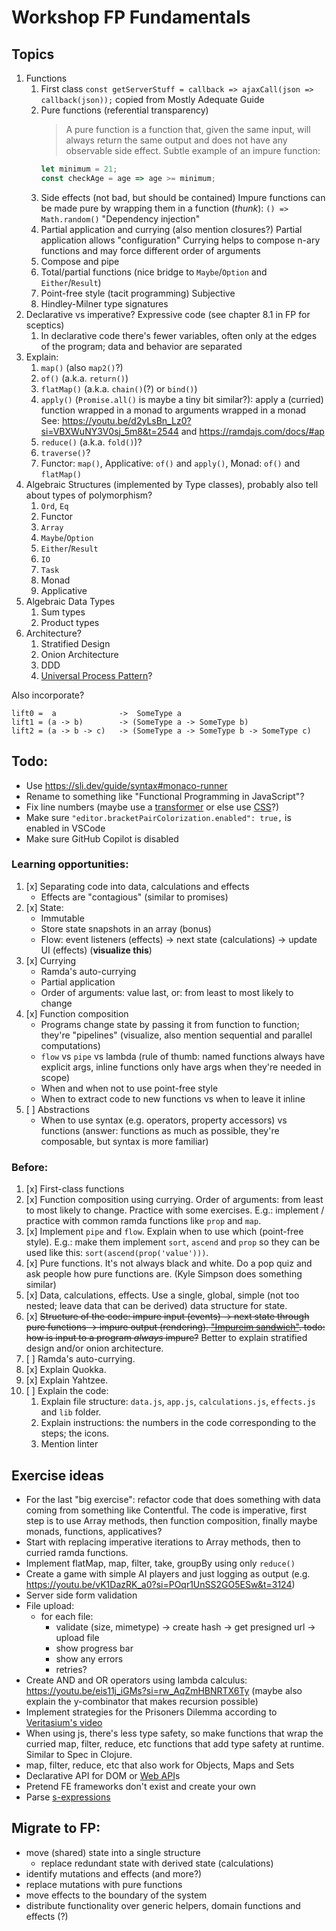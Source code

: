 # Workshop FP Fundamentals

## Topics

1. Functions
    1. First class
       `const getServerStuff = callback => ajaxCall(json => callback(json));` copied from Mostly Adequate Guide
    2. Pure functions (referential transparency)
       > A pure function is a function that, given the same input, will always return the same output and does not have any observable side effect.
       Subtle example of an impure function:
       ```js
       let minimum = 21;
       const checkAge = age => age >= minimum;
       ```
    3. Side effects (not bad, but should be contained)
       Impure functions can be made pure by wrapping them in a function (*thunk*): `() => Math.random()`
       "Dependency injection"
    4. Partial application and currying (also mention closures?)
       Partial application allows "configuration"
       Currying helps to compose n-ary functions and may force different order of arguments
    5. Compose and pipe
    6. Total/partial functions (nice bridge to `Maybe`/`Option` and `Either`/`Result`)
    7. Point-free style (tacit programming)
       Subjective
    8. Hindley-Milner type signatures
2. Declarative vs imperative? Expressive code (see chapter 8.1 in FP for sceptics)
    1.  In declarative code there's fewer variables, often only at the edges of the program; data and behavior are separated
3. Explain:
    1. `map()` (also `map2()`?)
    2. `of()` (a.k.a. `return()`)
    3. `flatMap()` (a.k.a. `chain()`(?) or `bind()`)
    4. `apply()` (`Promise.all()` is maybe a tiny bit similar?): apply a (curried) function wrapped in a monad to arguments wrapped in a monad
       See: https://youtu.be/d2yLsBn_Lz0?si=VBXWuNY3V0sj_5m8&t=2544 and https://ramdajs.com/docs/#ap
    5. `reduce()` (a.k.a. `fold()`)?
    6. `traverse()`?
    7. Functor: `map()`, Applicative: `of()` and `apply()`, Monad: `of()` and `flatMap()`
4. Algebraic Structures (implemented by Type classes), probably also tell about types of polymorphism?
    1. `Ord`, `Eq`
    2. Functor
    3. `Array`
    4. `Maybe`/`Option`
    5. `Either`/`Result`
    6. `IO`
    7. `Task`
    8. Monad
    9. Applicative
5. Algebraic Data Types
    1. Sum types
    2. Product types
6. Architecture?
    1. Stratified Design
    2. Onion Architecture
    3. DDD
    4. [Universal Process Pattern](https://ericnormand.me/podcast/what-is-the-universal-process-pattern)?

Also incorporate?
```
lift0 =  a              ->  SomeType a
lift1 = (a -> b)        -> (SomeType a -> SomeType b)
lift2 = (a -> b -> c)   -> (SomeType a -> SomeType b -> SomeType c)
```

## Todo:

* Use https://sli.dev/guide/syntax#monaco-runner
* Rename to something like "Functional Programming in JavaScript"?
* Fix line numbers (maybe use a [transformer](https://sli.dev/custom/highlighters#configure-shiki) or else use [CSS](https://github.com/shikijs/shiki/issues/3#issuecomment-830564854)?)
* Make sure `"editor.bracketPairColorization.enabled": true,` is enabled in VSCode
* Make sure GitHub Copilot is disabled

### Learning opportunities:

1. [x] Separating code into data, calculations and effects
    * Effects are "contagious" (similar to promises)
2. [x] State:
    * Immutable
    * Store state snapshots in an array (bonus)
    * Flow: event listeners (effects) -> next state (calculations) -> update UI (effects) (**visualize this**)
3. [x] Currying
    * Ramda's auto-currying
    * Partial application
    * Order of arguments: value last, or: from least to most likely to change
4. [x] Function composition
    * Programs change state by passing it from function to function; they're "pipelines" (visualize, also mention sequential and parallel computations)
    * `flow` vs `pipe` vs lambda (rule of thumb: named functions always have explicit args, inline functions only have args when they're needed in scope)
    * When and when not to use point-free style
    * When to extract code to new functions vs when to leave it inline
5. [ ] Abstractions
    * When to use syntax (e.g. operators, property accessors) vs functions (answer: functions as much as possible, they're composable, but syntax is more familiar)

### Before:

1. [x] First-class functions
2. [x] Function composition using currying. Order of arguments: from least to most likely to change. Practice with some exercises. E.g.: implement / practice with common ramda functions like `prop` and `map`.
3. [x] Implement `pipe` and `flow`. Explain when to use which (point-free style). E.g.: make them implement `sort`, `ascend` and `prop` so they can be used like this: `sort(ascend(prop('value')))`.
4. [x] Pure functions. It's not always black and white. Do a pop quiz and ask people how pure functions are. (Kyle Simpson does something similar)
5. [x] Data, calculations, effects. Use a single, global, simple (not too nested; leave data that can be derived) data structure for state.
6. [x] ~~Structure of the code: impure input (events) -> next state through pure functions -> impure output (rendering). ["Impureim sandwich"](https://blog.ploeh.dk/2020/03/02/impureim-sandwich/). todo: how is input to a program *always* impure?~~ Better to explain stratified design and/or onion architecture.
7. [ ] Ramda's auto-currying.
8. [x] Explain Quokka.
9. [x] Explain Yahtzee.
10. [ ] Explain the code:
    1. Explain file structure: `data.js`, `app.js`, `calculations.js`, `effects.js` and `lib` folder.
    2. Explain instructions: the numbers in the code corresponding to the steps; the icons.
    3. Mention linter

## Exercise ideas

* For the last "big exercise": refactor code that does something with data coming from something like Contentful. The code is imperative, first step is to use Array methods, then function composition, finally maybe monads, functions, applicatives?
* Start with replacing imperative iterations to Array methods, then to curried ramda functions.
* Implement flatMap, map, filter, take, groupBy using only `reduce()`
* Create a game with simple AI players and just logging as output (e.g. https://youtu.be/vK1DazRK_a0?si=POqr1UnSS2GO5ESw&t=3124)
* Server side form validation
* File upload:
    * for each file:
        * validate (size, mimetype) -> create hash -> get presigned url -> upload file
        * show progress bar
        * show any errors
        * retries?
* Create AND and OR operators using lambda calculus: https://youtu.be/eis11j_iGMs?si=rw_AqZmHBNRTX6Ty (maybe also explain the y-combinator that makes recursion possible)
* Implement strategies for the Prisoners Dilemma according to [Veritasium's video](https://youtu.be/mScpHTIi-kM?si=LTzV2O8cYX9LFcGx&t=395)
* When using js, there's less type safety, so make functions that wrap the curried map, filter, reduce, etc functions that add type safety at runtime. Similar to Spec in Clojure.
* map, filter, reduce, etc that also work for Objects, Maps and Sets
* Declarative API for DOM or [Web API](https://dev.to/eludadev/12-rarely-used-javascript-web-apis-that-will-take-your-website-to-the-next-level-4lf1)s
* Pretend FE frameworks don't exist and create your own
* Parse [s-expressions](https://www.freecodecamp.org/news/s-expressions-in-javascript/)

## Migrate to FP:

* move (shared) state into a single structure
    * replace redundant state with derived state (calculations)
* identify mutations and effects (and more?)
* replace mutations with pure functions
* move effects to the boundary of the system
* distribute functionality over generic helpers, domain functions and effects (?)

